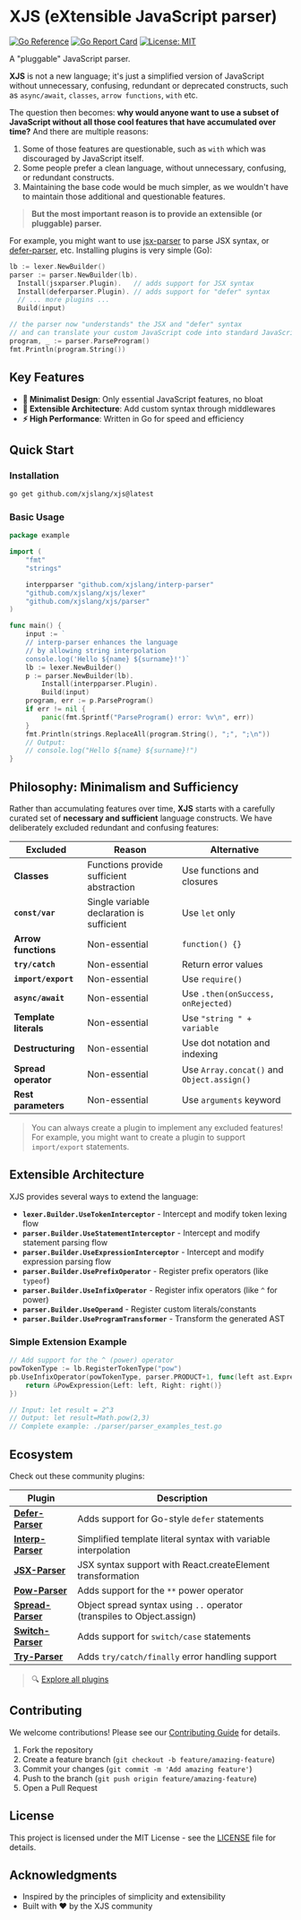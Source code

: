 # XJS (eXtensible JavaScript parser)

[![Go Reference](https://pkg.go.dev/badge/github.com/xjslang/xjs.svg)](https://pkg.go.dev/github.com/xjslang/xjs)
[![Go Report Card](https://goreportcard.com/badge/github.com/xjslang/xjs)](https://goreportcard.com/report/github.com/xjslang/xjs)
[![License: MIT](https://img.shields.io/badge/License-MIT-yellow.svg)](https://opensource.org/licenses/MIT)

A "pluggable" JavaScript parser.

**XJS** is not a new language; it's just a simplified version of JavaScript without unnecessary, confusing, redundant or deprecated constructs, such as `async/await`, `classes`, `arrow functions`, `with` etc.

The question then becomes: **why would anyone want to use a subset of JavaScript without all those cool features that have accumulated over time?** And there are multiple reasons:

1. Some of those features are questionable, such as `with` which was discouraged by JavaScript itself.
2. Some people prefer a clean language, without unnecessary, confusing, or redundant constructs.
3. Maintaining the base code would be much simpler, as we wouldn't have to maintain those additional and questionable features.

> **But the most important reason is to provide an extensible (or pluggable) parser.**

For example, you might want to use [jsx-parser](https://github.com/xjslang/jsx-parser) to parse JSX syntax, or [defer-parser](https://github.com/xjslang/defer-parser), etc. Installing plugins is very simple (Go):

```go
lb := lexer.NewBuilder()
parser := parser.NewBuilder(lb).
  Install(jsxparser.Plugin).   // adds support for JSX syntax
  Install(deferparser.Plugin). // adds support for "defer" syntax
  // ... more plugins ...
  Build(input)

// the parser now "understands" the JSX and "defer" syntax
// and can translate your custom JavaScript code into standard JavaScript
program, _ := parser.ParseProgram()
fmt.Println(program.String())
```

## Key Features

- **🎯 Minimalist Design**: Only essential JavaScript features, no bloat
- **🔧 Extensible Architecture**: Add custom syntax through middlewares
- **⚡ High Performance**: Written in Go for speed and efficiency  

## Quick Start

### Installation

```bash
go get github.com/xjslang/xjs@latest
```

### Basic Usage

```go
package example

import (
	"fmt"
	"strings"

	interpparser "github.com/xjslang/interp-parser"
	"github.com/xjslang/xjs/lexer"
	"github.com/xjslang/xjs/parser"
)

func main() {
	input := `
	// interp-parser enhances the language
	// by allowing string interpolation
	console.log('Hello ${name} ${surname}!')`
	lb := lexer.NewBuilder()
	p := parser.NewBuilder(lb).
		Install(interpparser.Plugin).
		Build(input)
	program, err := p.ParseProgram()
	if err != nil {
		panic(fmt.Sprintf("ParseProgram() error: %v\n", err))
	}
	fmt.Println(strings.ReplaceAll(program.String(), ";", ";\n"))
	// Output:
	// console.log("Hello ${name} ${surname}!")
}
```

## Philosophy: Minimalism and Sufficiency

Rather than accumulating features over time, **XJS** starts with a carefully curated set of **necessary and sufficient** language constructs. We have deliberately excluded redundant and confusing features:

| Excluded | Reason | Alternative |
|----------|--------|-------------|
| **Classes** | Functions provide sufficient abstraction | Use functions and closures |
| **`const/var`** | Single variable declaration is sufficient | Use `let` only |
| **Arrow functions** | Non-essential | `function() {}` |
| **`try/catch`** | Non-essential | Return error values |
| **`import/export`** | Non-essential | Use `require()` |
| **`async/await`** | Non-essential | Use `.then(onSuccess, onRejected)` |
| **Template literals** | Non-essential | Use `"string " + variable` |
| **Destructuring** | Non-essential | Use dot notation and indexing |
| **Spread operator** | Non-essential | Use `Array.concat()` and `Object.assign()` |
| **Rest parameters** | Non-essential | Use `arguments` keyword |

> You can always create a plugin to implement any excluded features! For example, you might want to create a plugin to support `import/export` statements.

## Extensible Architecture

XJS provides several ways to extend the language:

- **`lexer.Builder.UseTokenInterceptor`** - Intercept and modify token lexing flow
- **`parser.Builder.UseStatementInterceptor`** - Intercept and modify statement parsing flow
- **`parser.Builder.UseExpressionInterceptor`** - Intercept and modify expression parsing flow  
- **`parser.Builder.UsePrefixOperator`** - Register prefix operators (like `typeof`)
- **`parser.Builder.UseInfixOperator`** - Register infix operators (like `^` for power)
- **`parser.Builder.UseOperand`** - Register custom literals/constants
- **`parser.Builder.UseProgramTransformer`** - Transform the generated AST

### Simple Extension Example

```go
// Add support for the ^ (power) operator
powTokenType := lb.RegisterTokenType("pow")
pb.UseInfixOperator(powTokenType, parser.PRODUCT+1, func(left ast.Expression, right func() ast.Expression) ast.Expression {
    return &PowExpression{Left: left, Right: right()}
})

// Input: let result = 2^3
// Output: let result=Math.pow(2,3)
// Complete example: ./parser/parser_examples_test.go
```

## Ecosystem

Check out these community plugins:

| Plugin | Description |
|--------|-------------|
| **[Defer-Parser](https://github.com/xjslang/defer-parser)** | Adds support for Go-style `defer` statements |
| **[Interp-Parser](https://github.com/xjslang/interp-parser)** | Simplified template literal syntax with variable interpolation |
| **[JSX-Parser](https://github.com/xjslang/jsx-parser)** | JSX syntax support with React.createElement transformation |
| **[Pow-Parser](https://github.com/xjslang/pow-parser)** | Adds support for the `**` power operator |
| **[Spread-Parser](https://github.com/xjslang/spread-parser)** | Object spread syntax using `..` operator (transpiles to Object.assign) |
| **[Switch-Parser](https://github.com/xjslang/switch-parser)** | Adds support for `switch/case` statements |
| **[Try-Parser](https://github.com/xjslang/try-parser)** | Adds `try/catch/finally` error handling support |

> 🔍 [Explore all plugins](https://github.com/search?q=org%3Axjslang+-parser&type=repositories)

## Contributing

We welcome contributions! Please see our [Contributing Guide](CONTRIBUTING.md) for details.

1. Fork the repository
2. Create a feature branch (`git checkout -b feature/amazing-feature`)
3. Commit your changes (`git commit -m 'Add amazing feature'`)
4. Push to the branch (`git push origin feature/amazing-feature`)
5. Open a Pull Request

## License

This project is licensed under the MIT License - see the [LICENSE](LICENSE) file for details.

## Acknowledgments

- Inspired by the principles of simplicity and extensibility
- Built with ❤️ by the XJS community
